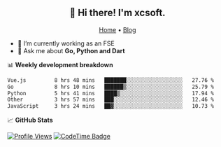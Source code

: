 <h2 align="center">👋 Hi there! I'm xcsoft.</h2>
<p align="center">
  <a href="https://xsot.cn">Home</a> •
  <a href="https://blog.xsot.cn">Blog</a>
</p>

- 🔭 I’m currently working as an FSE
- 💬 Ask me about **Go, Python and Dart**

📊 **Weekly development breakdown**
<!--START_SECTION:waka-->

```txt
Vue.js         8 hrs 48 mins   ███████░░░░░░░░░░░░░░░░░░   27.76 %
Go             8 hrs 10 mins   ██████▒░░░░░░░░░░░░░░░░░░   25.79 %
Python         5 hrs 41 mins   ████▒░░░░░░░░░░░░░░░░░░░░   17.94 %
Other          3 hrs 57 mins   ███░░░░░░░░░░░░░░░░░░░░░░   12.46 %
JavaScript     3 hrs 24 mins   ██▓░░░░░░░░░░░░░░░░░░░░░░   10.73 %
```

<!--END_SECTION:waka-->

📈 **GitHub Stats**

[![Profile Views](https://komarev.com/ghpvc/?username=soxft&color=grey&style=for-the-badge)](https://github.com/soxft/soxft)
[![CodeTime Badge](https://img.shields.io/endpoint?style=for-the-badge&color=222&url=https%3A%2F%2Fapi.codetime.dev%2Fshield%3Fid%3D24373%26project%3D%26in=604800000)](https://github.com/soxft/soxft)


